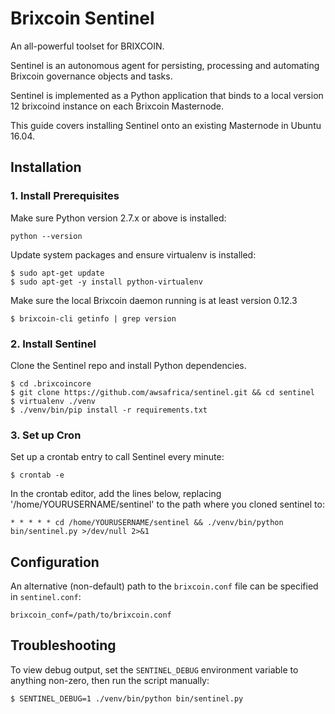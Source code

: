 # Brixcoin Sentinel

An all-powerful toolset for BRIXCOIN.


Sentinel is an autonomous agent for persisting, processing and automating Brixcoin governance objects and tasks.

Sentinel is implemented as a Python application that binds to a local version 12 brixcoind instance on each Brixcoin Masternode.

This guide covers installing Sentinel onto an existing Masternode in Ubuntu 16.04.

## Installation

### 1. Install Prerequisites

Make sure Python version 2.7.x or above is installed:

    python --version

Update system packages and ensure virtualenv is installed:

    $ sudo apt-get update
    $ sudo apt-get -y install python-virtualenv

Make sure the local Brixcoin daemon running is at least version 0.12.3

    $ brixcoin-cli getinfo | grep version

### 2. Install Sentinel

Clone the Sentinel repo and install Python dependencies.

    $ cd .brixcoincore
    $ git clone https://github.com/awsafrica/sentinel.git && cd sentinel
    $ virtualenv ./venv
    $ ./venv/bin/pip install -r requirements.txt

### 3. Set up Cron

Set up a crontab entry to call Sentinel every minute:

    $ crontab -e

In the crontab editor, add the lines below, replacing '/home/YOURUSERNAME/sentinel' to the path where you cloned sentinel to:

    * * * * * cd /home/YOURUSERNAME/sentinel && ./venv/bin/python bin/sentinel.py >/dev/null 2>&1

## Configuration

An alternative (non-default) path to the `brixcoin.conf` file can be specified in `sentinel.conf`:

    brixcoin_conf=/path/to/brixcoin.conf

## Troubleshooting

To view debug output, set the `SENTINEL_DEBUG` environment variable to anything non-zero, then run the script manually:

    $ SENTINEL_DEBUG=1 ./venv/bin/python bin/sentinel.py

